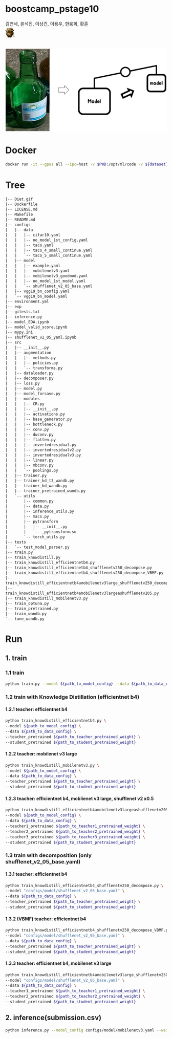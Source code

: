 # boostcamp_pstage10
김연세, 윤석진, 이상건, 이용우, 한웅희, 황훈
<br>
<img src=https://github.com/bcaitech1/p4-mod-model_diet/blob/main/Diet.gif>  
<br>

![img.png](img/img.png)
<br>
# Docker
```bash
docker run -it --gpus all --ipc=host -v $PWD:/opt/ml/code -v ${dataset}:/opt/ml/data placidus36/pstage4_lightweight:v0.1 /bin/bash
```
# Tree
```tree
|-- Diet.gif
|-- Dockerfile
|-- LICENSE.md
|-- Makefile
|-- README.md
|-- configs
|   |-- data
|   |   |-- cifar10.yaml
|   |   |-- no_model_1st_config.yaml
|   |   |-- taco.yaml
|   |   |-- taco_4_small_continue.yaml
|   |   `-- taco_5_small_continue.yaml
|   |-- model
|   |   |-- example.yaml
|   |   |-- mobilenetv3.yaml
|   |   |-- mobilenetv3_goodmod.yaml
|   |   |-- no_model_1st_model.yaml
|   |   `-- shufflenet_v2_05_base.yaml
|   |-- vgg19_bn_config.yaml
|   `-- vgg19_bn_model.yaml
|-- environment.yml
|-- exp
|-- gitests.txt
|-- inference.py
|-- model_EDA.ipynb
|-- model_valid_score.ipynb
|-- mypy.ini
|-- shufflenet_v2_05_yaml.ipynb
|-- src
|   |-- __init__.py
|   |-- augmentation
|   |   |-- methods.py
|   |   |-- policies.py
|   |   `-- transforms.py
|   |-- dataloader.py
|   |-- decomposer.py
|   |-- loss.py
|   |-- model.py
|   |-- model_forsave.py
|   |-- modules
|   |   |-- CR.py
|   |   |-- __init__.py
|   |   |-- activations.py
|   |   |-- base_generator.py
|   |   |-- bottleneck.py
|   |   |-- conv.py
|   |   |-- dwconv.py
|   |   |-- flatten.py
|   |   |-- invertedresidual.py
|   |   |-- invertedresidualv2.py
|   |   |-- invertedresidualv3.py
|   |   |-- linear.py
|   |   |-- mbconv.py
|   |   `-- poolings.py
|   |-- trainer.py
|   |-- trainer_kd_t3_wandb.py
|   |-- trainer_kd_wandb.py
|   |-- trainer_pretrained_wandb.py
|   `-- utils
|       |-- common.py
|       |-- data.py
|       |-- inference_utils.py
|       |-- macs.py
|       |-- pytransform
|       |   |-- __init__.py
|       |   `-- _pytransform.so
|       `-- torch_utils.py
|-- tests
|   `-- test_model_parser.py
|-- train.py
|-- train_knowdistill.py
|-- train_knowdistill_efficientnetb4.py
|-- train_knowdistill_efficientnetb4_shufflenetv250_decompose.py
|-- train_knowdistill_efficientnetb4_shufflenetv250_decompose_VBMF.py
|-- train_knowdistill_efficientnetb4amobilenetv3large_shufflenetv250_decompose.py
|-- train_knowdistill_efficientnetb4amobilenetv3largeashufflenetv205.py
|-- train_knowdistill_mobilenetv3.py
|-- train_optuna.py
|-- train_pretrained.py
|-- train_wandb.py
`-- tune_wandb.py
```

# Run
## 1. train
### 1.1 train
```bash
python train.py --model ${path_to_model_config} --data ${path_to_data_config}
```
### 1.2 train with Knowledge Distillation (efficientnet b4)
#### 1.2.1 teacher: efficientnet b4
```bash
python train_knowdistill_efficientnetb4.py \
--model ${path_to_model_config} \
--data ${path_to_data_config} \
--teacher_pretrained ${path_to_teacher_pretrained_weight} \
--student_pretrained ${path_to_student_pretrained_weight}
```
#### 1.2.2 teacher: mobilenet v3 large
```bash
python train_knowdistill_mobilenetv3.py \
--model ${path_to_model_config} \
--data ${path_to_data_config} \
--teacher_pretrained ${path_to_teacher_pretrained_weight} \
--student_pretrained ${path_to_student_pretrained_weight}
```
#### 1.2.3 teacher: efficientnet b4, moblienet v3 large, shufflenet v2 x0.5
```bash
python train_knowdistill_efficientnetb4amobilenetv3largeashufflenetv205.py \
--model ${path_to_model_config} \
--data ${path_to_data_config} \
--teacher1_pretrained ${path_to_teacher1_pretrained_weight} \
--teacher2_pretrained ${path_to_teacher2_pretrained_weight} \
--teacher3_pretrained ${path_to_teacher3_pretrained_weight} \
--student_pretrained ${path_to_student_pretrained_weight}
```
### 1.3 train with decomposition (only shufflenet_v2_05_base.yaml)
#### 1.3.1 teacher: efficientnet b4
```bash
python train_knowdistill_efficientnetb4_shufflenetv250_decompose.py \
--model "configs/model/shufflenet_v2_05_base.yaml" \
--data ${path_to_data_config} \
--teacher_pretrained ${path_to_teacher_pretrained_weight} \
--student_pretrained ${path_to_student_pretrained_weight}
```
#### 1.3.2 (VBMF) teacher: efficientnet b4
```bash
python train_knowdistill_efficientnetb4_shufflenetv250_decompose_VBMF.py \
--model "configs/model/shufflenet_v2_05_base.yaml" \
--data ${path_to_data_config} \
--teacher_pretrained ${path_to_teacher_pretrained_weight} \
--student_pretrained ${path_to_student_pretrained_weight}
```
#### 1.3.3 teacher: efficientnet b4, mobilenet v3 large
```bash
python train_knowdistill_efficientnetb4amobilenetv3large_shufflenetv250_decompose.py \
--model "configs/model/shufflenet_v2_05_base.yaml" \
--data ${path_to_data_config} \
--teacher1_pretrained ${path_to_teacher1_pretrained_weight} \
--teacher2_pretrained ${path_to_teacher2_pretrained_weight} \
--student_pretrained ${path_to_student_pretrained_weight}
```

## 2. inference(submission.csv)
```bash
python inference.py --model_config configs/model/mobilenetv3.yaml --weight exp/2021-05-13_16-41-57/best.pt --img_root ~/input/data/test --data_config configs/data/taco.yaml
```
